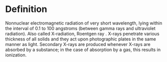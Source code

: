 # Definition

Nonnuclear electromagnetic radiation of very short wavelength, lying
within the interval of 0.1 to 100 angstroms (between gamma rays and
ultraviolet radiation). Also called X-radiation, Roentgen ray . X-rays
penetrate various thickness of all solids and they act upon photographic
plates in the same manner as light. Secondary X-rays are produced
whenever X-rays are absorbed by a substance; in the case of absorption
by a gas, this results in ionization.
